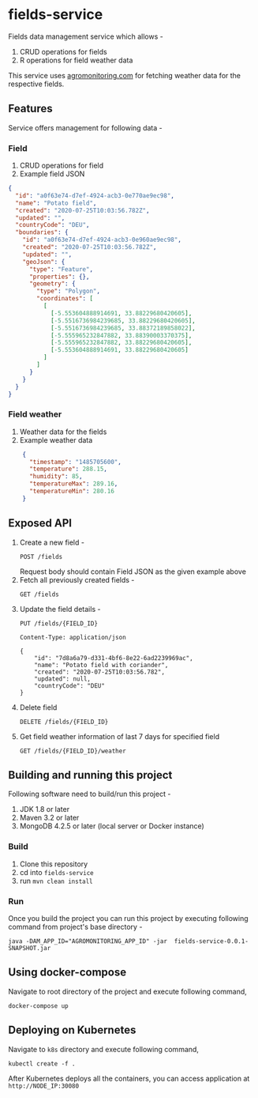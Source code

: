 # fields-service
Fields data management service which allows -
1. CRUD operations for fields
1. R operations for field weather data

This service uses [agromonitoring.com](agromonitoring.com) for fetching weather data for the respective fields. 
## Features
Service offers management for following data -
### Field
1. CRUD operations for field
1. Example field JSON
```json
{
  "id": "a0f63e74-d7ef-4924-acb3-0e770ae9ec98",
  "name": "Potato field",
  "created": "2020-07-25T10:03:56.782Z",
  "updated": "",
  "countryCode": "DEU",
  "boundaries": {
    "id": "a0f63e74-d7ef-4924-acb3-0e960ae9ec98",
    "created": "2020-07-25T10:03:56.782Z",
    "updated": "",
    "geoJson": {
      "type": "Feature",
      "properties": {},
      "geometry": {
        "type": "Polygon",
        "coordinates": [
          [
            [-5.553604888914691, 33.88229680420605],
            [-5.5516736984239685, 33.88229680420605],
            [-5.5516736984239685, 33.88372189858022],
            [-5.555965232847882, 33.88390003370375],
            [-5.555965232847882, 33.88229680420605],
            [-5.553604888914691, 33.88229680420605]
          ]
        ]
      }
    }
  }
}
```
### Field weather
1. Weather data for the fields
1. Example weather data
```json
    {
      "timestamp": "1485705600",
      "temperature": 288.15,
      "humidity": 85,
      "temperatureMax": 289.16,
      "temperatureMin": 280.16
    }
```

## Exposed API
1. Create a new field -
    ```http
    POST /fields
    ```
    Request body should contain Field JSON as the given example above
1. Fetch all previously created fields -
    ```http request
    GET /fields
    ```
1. Update the field details -
    ```http request
    PUT /fields/{FIELD_ID}

    Content-Type: application/json
       
    {
        "id": "7d8a6a79-d331-4bf6-8e22-6ad2239969ac",
        "name": "Potato field with coriander",
        "created": "2020-07-25T10:03:56.782",
        "updated": null,
        "countryCode": "DEU"
    }
    ```
1. Delete field
    ```http request
    DELETE /fields/{FIELD_ID}
    ```
1. Get field weather information of last 7 days for specified field
    ```http request
    GET /fields/{FIELD_ID}/weather
    ```

## Building and running this project 
Following software need to build/run this project -
1. JDK 1.8 or later
1. Maven 3.2 or later
1. MongoDB 4.2.5 or later (local server or Docker instance)

### Build
1. Clone this repository
1. cd into `fields-service`
1. run `mvn clean install`

### Run
Once you build the project you can run this project by executing following command
from project's base directory -

`java -DAM_APP_ID="AGROMONITORING_APP_ID" -jar  fields-service-0.0.1-SNAPSHOT.jar`

## Using docker-compose
Navigate to root directory of the project and execute following command,

`docker-compose up`

## Deploying on Kubernetes
Navigate to `k8s` directory and execute following command,

`kubectl create -f .`

After Kubernetes deploys all the containers, you can access application at `http://NODE_IP:30080`